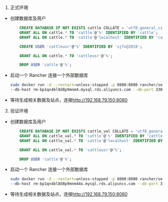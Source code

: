 1. 正式环境

* 创建数据库及用户

  ```sql
      CREATE DATABASE IF NOT EXISTS cattle COLLATE = 'utf8_general_ci' CHARACTER SET = 'utf8';
      GRANT ALL ON cattle.* TO 'cattle'@'%' IDENTIFIED BY 'cattle';
      GRANT ALL ON cattle.* TO 'cattle'@'localhost' IDENTIFIED BY 'cattle';

      CREATE USER 'cattleusr'@'%' IDENTIFIED BY 'sjfx@2018';

      GRANT ALL ON cattle.* TO 'cattleusr'@'%';

      DROP USER 'cattle'@'%';
  ```

* 启动一个 Rancher 连接一个外部数据库
  ```sh
  sudo docker run -d --restart=unless-stopped -p 8080:8080 rancher/server \
  --db-host rm-bp1qn4bl8d8p9mnm4.mysql.rds.aliyuncs.com --db-port 3306 --db-user cattleusr --db-pass sjfx@2018 --db-name cattle
  ```
* 等待生成相关数据及站点，连接<http://192.168.79.150:8080>

2. 验证环境

* 创建数据库及用户

  ```sql
      CREATE DATABASE IF NOT EXISTS cattle_val COLLATE = 'utf8_general_ci' CHARACTER SET = 'utf8';
      GRANT ALL ON cattle_val.* TO 'cattle'@'%' IDENTIFIED BY 'cattle';
      GRANT ALL ON cattle_val.* TO 'cattle'@'localhost' IDENTIFIED BY 'cattle';

      GRANT ALL ON cattle_val.* TO 'cattleusr'@'%';

      DROP USER 'cattle'@'%';
  ```

* 启动一个 Rancher 连接一个外部数据库
  ```sh
  sudo docker run -d --restart=unless-stopped -p 8080:8080 rancher/server \
  --db-host rm-bp1qn4bl8d8p9mnm44o.mysql.rds.aliyuncs.com --db-port 3369 --db-user cattleusr --db-pass sjfx@2018 --db-name cattle_val
  ```
* 等待生成相关数据及站点，连接<http://192.168.79.150:8080>